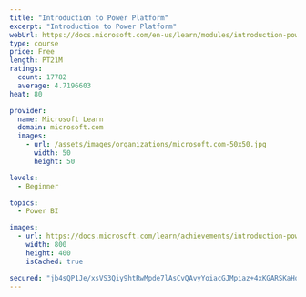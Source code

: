 ```yaml
---
title: "Introduction to Power Platform"
excerpt: "Introduction to Power Platform"
webUrl: https://docs.microsoft.com/en-us/learn/modules/introduction-power-platform/
type: course
price: Free
length: PT21M
ratings:
  count: 17782
  average: 4.7196603
heat: 80

provider:
  name: Microsoft Learn
  domain: microsoft.com
  images:
    - url: /assets/images/organizations/microsoft.com-50x50.jpg
      width: 50
      height: 50

levels:
  - Beginner

topics:
  - Power BI

images:
  - url: https://docs.microsoft.com/learn/achievements/introduction-power-platform-social.png
    width: 800
    height: 400
    isCached: true

secured: "jb4sQP1Je/xsVS3Qiy9htRwMpde7lAsCvQAvyYoiacGJMpiaz+4xKGARSKaHqv1ZLtzhjluQ+CErgoUYtyugTNzMcI16TMYSgtw2jhzAtBe+uFtGDj2qx5rahNQjcjEJjk419WPo1ESHfScDoRn/iF6c4earakbGP02Ll2gqAqpamvJtXDP18zDFlPR7O0iG/hEckCUphPia2/sizqlKXlzwe4orxEvAMIj6p+bxYmN5KsuFgafCFVAkc49k9PAfWA0bH5M01TqdRfl3mAuPKx9rucP+yYemWeS0oYsxHaf7s/NXe3PiqgsfH/Bwkv6T5017zeP4C2LhYsvPL7KRVfk2W9OwvQ25Fz6pFfGIk4ItaZwG/W/nUYwSi2RFndaeCX+a3vuUaMjx7TxSoqQ9m2i949+yFqBCL4t6eudZZzJ2NB4qVT8ZepDEVm571faK;lavOZkJmzUYxcndw5FvjRA=="
---
```


